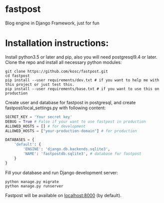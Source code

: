 # fastpost
Blog engine in Django Framework, just for fun

# Installation instructions:
Install python3.5 or later and pip, also you will need postgresql9.4 or later.
Clone the repo and install all necessary python modules:
```shell
git clone https://github.com/kosc/fastpost.git
cd fastpost
pip install --user requirements/dev.txt # if you want to help me with this project or just test this.
pip install --user requirements/base.txt # if you want to use this on production
```
Create user and database for fastpost in postgresql, and create fastpost/local\_settings.py with following content:
```python
SECRET_KEY = 'Your secret key'
DEBUG = True # False if your want to use fastpost in production
ALLOWED_HOSTS = [] # for development
ALLOWED_HOSTS = ["your-production-domain"] # for production

DATABASES = {
    'default': {
        'ENGINE': 'django.db.backends.sqlite3',
        'NAME': 'fastpostdb.sqlite3', # database for fastpost
    }
}

```
Fill your database and run Django development server:
```shell
python manage.py migrate
python manage.py runserver
```
Fastpost will be available on [localhost:8000](http://127.0.0.1:8000) (by default).
